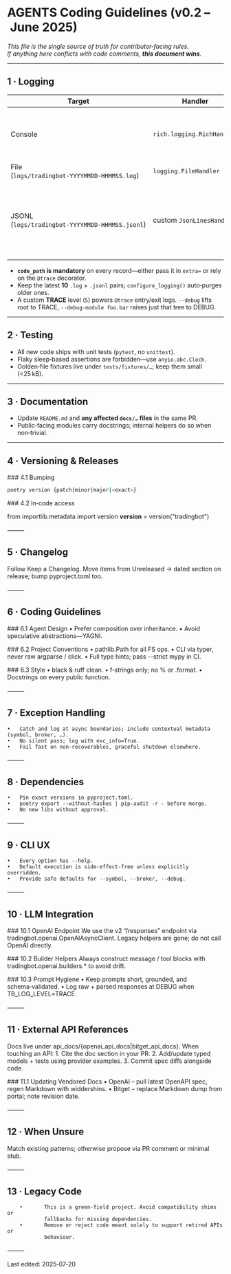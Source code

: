 # AGENTS Coding Guidelines (v0.2 – June 2025)

*This file is the single source of truth for contributor‑facing rules.  
If anything here conflicts with code comments, **this document wins**.*

---

## 1 · Logging

| Target | Handler | Format |
|--------|---------|--------|
| Console | `rich.logging.RichHandler` | *Rich default (timestamp, coloured level, file:line)* |
| File (`logs/tradingbot‑YYYYMMDD‑HHMMSS.log`) | `logging.FileHandler` | `%(asctime)s | %(levelname)-8s | %(name)s | %(funcName)s:%(lineno)d - %(message)s` |
| JSONL (`logs/tradingbot‑YYYYMMDD‑HHMMSS.jsonl`) | custom `JsonLinesHandler` | keys: `ts_epoch`, `level`, `logger`, `msg`, `code_path`, *(opt)* `trace_id`, `exc_type`, `exc_msg` |

* **`code_path` is mandatory** on every record—either pass it in `extra=` or rely on the `@trace` decorator.  
* Keep the latest **10** `.log` + `.jsonl` pairs; `configure_logging()` auto‑purges older ones.  
* A custom **TRACE** level (`5`) powers `@trace` entry/exit logs. `--debug` lifts root to TRACE, `--debug‑module foo.bar` raises just that tree to DEBUG.

---

## 2 · Testing

* All new code ships with unit tests (`pytest`, no `unittest`).
* Flaky sleep‑based assertions are forbidden—use `anyio.abc.Clock`.
* Golden‑file fixtures live under `tests/fixtures/…`; keep them small (<25 kB).

---

## 3 · Documentation

* Update `README.md` and **any affected `docs/…` files** in the same PR.
* Public‑facing modules carry docstrings; internal helpers do so when non‑trivial.

---

## 4 · Versioning & Releases

### 4.1 Bumping  
```bash
poetry version {patch|minor|major|<exact>}
```
### 4.2 In‑code access

from importlib.metadata import version
__version__ = version("tradingbot")


⸻

## 5 · Changelog

Follow Keep a Changelog.
Move items from Unreleased → dated section on release; bump pyproject.toml too.

⸻

## 6 · Coding Guidelines

### 6.1 Agent Design
	•	Prefer composition over inheritance.
	•	Avoid speculative abstractions—YAGNI.

### 6.2 Project Conventions
	•	pathlib.Path for all FS ops.
	•	CLI via typer, never raw argparse / click.
	•	Full type hints; pass --strict mypy in CI.

### 6.3 Style
	•	black & ruff clean.
	•	f‑strings only; no % or .format.
	•	Docstrings on every public function.

⸻

## 7 · Exception Handling
	•	Catch and log at async boundaries; include contextual metadata (symbol, broker, …).
	•	No silent pass; log with exc_info=True.
	•	Fail fast on non‑recoverables, graceful shutdown elsewhere.

⸻

## 8 · Dependencies
	•	Pin exact versions in pyproject.toml.
	•	poetry export --without-hashes | pip-audit -r - before merge.
	•	No new libs without approval.

⸻

## 9 · CLI UX
	•	Every option has --help.
	•	Default execution is side‑effect‑free unless explicitly overridden.
	•	Provide safe defaults for --symbol, --broker, --debug.

⸻

## 10 · LLM Integration

### 10.1 OpenAI Endpoint
We use the v2 “/responses” endpoint via tradingbot.openai.OpenAIAsyncClient.
Legacy helpers are gone; do not call OpenAI directly.

### 10.2 Builder Helpers
Always construct message / tool blocks with tradingbot.openai.builders.* to avoid drift.

### 10.3 Prompt Hygiene
	•	Keep prompts short, grounded, and schema‑validated.
	•	Log raw + parsed responses at DEBUG when TB_LOG_LEVEL=TRACE.

⸻

## 11 · External API References

Docs live under api_docs/{openai_api_docs|bitget_api_docs}.
When touching an API:
	1.	Cite the doc section in your PR.
	2.	Add/update typed models + tests using provider examples.
	3.	Commit spec diffs alongside code.

### 11.1 Updating Vendored Docs
	•	OpenAI – pull latest OpenAPI spec, regen Markdown with widdershins.
	•	Bitget – replace Markdown dump from portal; note revision date.

⸻

## 12 · When Unsure

Match existing patterns; otherwise propose via PR comment or minimal stub.

⸻

## 13 · Legacy Code
        •       This is a green‑field project. Avoid compatibility shims or
                fallbacks for missing dependencies.
        •       Remove or reject code meant solely to support retired APIs or
                behaviour.

⸻

Last edited: 2025‑07‑20

